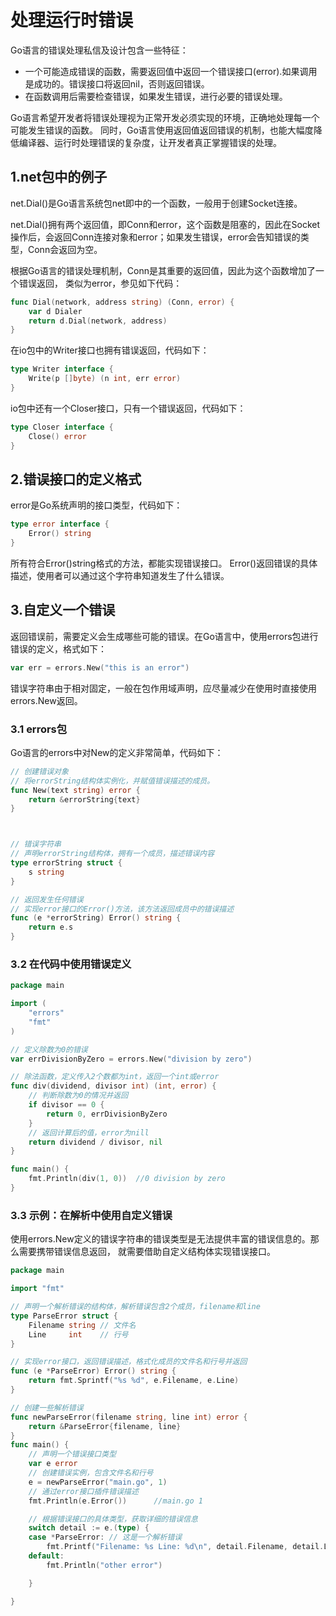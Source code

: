 # 处理运行时错误


Go语言的错误处理私信及设计包含一些特征：

- 一个可能造成错误的函数，需要返回值中返回一个错误接口(error).如果调用是成功的。错误接口将返回nil，否则返回错误。
- 在函数调用后需要检查错误，如果发生错误，进行必要的错误处理。

Go语言希望开发者将错误处理视为正常开发必须实现的环境，正确地处理每一个可能发生错误的函数。
同时，Go语言使用返回值返回错误的机制，也能大幅度降低编译器、运行时处理错误的复杂度，让开发者真正掌握错误的处理。

## 1.net包中的例子
net.Dial()是Go语言系统包net即中的一个函数，一般用于创建Socket连接。

net.Dial()拥有两个返回值，即Conn和error，这个函数是阻塞的，因此在Socket操作后，会返回Conn连接对象和error；如果发生错误，error会告知错误的类型，Conn会返回为空。

根据Go语言的错误处理机制，Conn是其重要的返回值，因此为这个函数增加了一个错误返回，
类似为error，参见如下代码：
```go
func Dial(network, address string) (Conn, error) {
	var d Dialer
	return d.Dial(network, address)
}
```

在io包中的Writer接口也拥有错误返回，代码如下：
```go
type Writer interface {
	Write(p []byte) (n int, err error)
}
```
io包中还有一个Closer接口，只有一个错误返回，代码如下：
```go
type Closer interface {
	Close() error
}
```

## 2.错误接口的定义格式
error是Go系统声明的接口类型，代码如下：
``` go
type error interface {
	Error() string
}
```
所有符合Error()string格式的方法，都能实现错误接口。
Error()返回错误的具体描述，使用者可以通过这个字符串知道发生了什么错误。

## 3.自定义一个错误

返回错误前，需要定义会生成哪些可能的错误。在Go语言中，使用errors包进行错误的定义，格式如下：
``` go
var err = errors.New("this is an error")
```
错误字符串由于相对固定，一般在包作用域声明，应尽量减少在使用时直接使用errors.New返回。


### 3.1 errors包
Go语言的errors中对New的定义非常简单，代码如下：
``` go
// 创建错误对象
// 将errorString结构体实例化，并赋值错误描述的成员。
func New(text string) error {
	return &errorString{text}
}



// 错误字符串
// 声明errorString结构体，拥有一个成员，描述错误内容
type errorString struct {
	s string
}

// 返回发生任何错误
// 实现error接口的Error()方法，该方法返回成员中的错误描述
func (e *errorString) Error() string {
	return e.s
}
```

### 3.2 在代码中使用错误定义
``` go
package main

import (
	"errors"
	"fmt"
)

// 定义除数为0的错误
var errDivisionByZero = errors.New("division by zero")

// 除法函数，定义传入2个数都为int，返回一个int或error
func div(dividend, divisor int) (int, error) {
	// 判断除数为0的情况并返回
	if divisor == 0 {
		return 0, errDivisionByZero
	}
	// 返回计算后的值，error为nill
	return dividend / divisor, nil
}

func main() {
	fmt.Println(div(1, 0))	//0 division by zero
}

```


### 3.3 示例：在解析中使用自定义错误
使用errors.New定义的错误字符串的错误类型是无法提供丰富的错误信息的。那么需要携带错误信息返回，
就需要借助自定义结构体实现错误接口。
``` go
package main

import "fmt"

// 声明一个解析错误的结构体，解析错误包含2个成员，filename和line
type ParseError struct {
	Filename string // 文件名
	Line     int    // 行号
}

// 实现error接口，返回错误描述，格式化成员的文件名和行号并返回
func (e *ParseError) Error() string {
	return fmt.Sprintf("%s %d", e.Filename, e.Line)
}

// 创建一些解析错误
func newParseError(filename string, line int) error {
	return &ParseError{filename, line}
}
func main() {
	// 声明一个错误接口类型
	var e error
	// 创建错误实例，包含文件名和行号
	e = newParseError("main.go", 1)
	// 通过error接口插件错误描述
	fmt.Println(e.Error())		//main.go 1

	// 根据错误接口的具体类型，获取详细的错误信息
	switch detail := e.(type) {
	case *ParseError: // 这是一个解析错误
		fmt.Printf("Filename: %s Line: %d\n", detail.Filename, detail.Line)	//Filename: main.go Line: 1
	default:
		fmt.Println("other error")

	}

}
```






